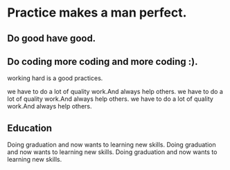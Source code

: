 # Practice makes a man perfect.
## Do good have good.
## Do coding more coding and more coding :).
working hard is a good practices.

we have to do a lot of quality work.And always help others.
we have to do a lot of quality work.And always help others.
we have to do a lot of quality work.And always help others.


## Education

Doing graduation and now wants to learning new skills.
Doing graduation and now wants to learning new skills.
Doing graduation and now wants to learning new skills.